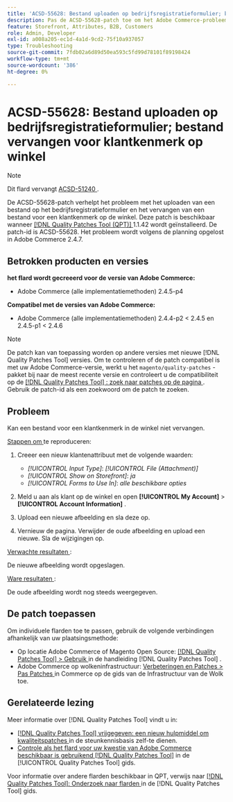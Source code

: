 ```yaml
---
title: 'ACSD-55628: Bestand uploaden op bedrijfsregistratieformulier; bestand vervangen voor klantkenmerk op winkel'
description: Pas de ACSD-55628-patch toe om het Adobe Commerce-probleem te verhelpen door een bestand op het bedrijfsregistratieformulier te uploaden en een bestand voor een klantkenmerk in de winkel te vervangen.
feature: Storefront, Attributes, B2B, Customers
role: Admin, Developer
exl-id: a008a205-ec1d-4a1d-9cd2-75f10a937057
type: Troubleshooting
source-git-commit: 7fdb02a6d89d50ea593c5fd99d78101f89198424
workflow-type: tm+mt
source-wordcount: '386'
ht-degree: 0%

---
```


# ACSD-55628: Bestand uploaden op bedrijfsregistratieformulier; bestand vervangen voor klantkenmerk op winkel

>[!NOTE]
>
>Dit flard vervangt [ ACSD-51240 ](/help/tools/quality-patches-tool/patches-available-in-qpt/v1-1-33/acsd-51240-uploaded-file-missing-while-registering-via-company-registration-form.md).

De ACSD-55628-patch verhelpt het probleem met het uploaden van een bestand op het bedrijfsregistratieformulier en het vervangen van een bestand voor een klantkenmerk op de winkel. Deze patch is beschikbaar wanneer [[!DNL Quality Patches Tool (QPT)] ](https://experienceleague.adobe.com/en/docs/commerce-operations/tools/quality-patches-tool/quality-patches-tool-to-self-serve-quality-patches) 1.1.42 wordt geïnstalleerd. De patch-id is ACSD-55628. Het probleem wordt volgens de planning opgelost in Adobe Commerce 2.4.7.

## Betrokken producten en versies

**het flard wordt gecreeerd voor de versie van Adobe Commerce:**

* Adobe Commerce (alle implementatiemethoden) 2.4.5-p4

**Compatibel met de versies van Adobe Commerce:**

* Adobe Commerce (alle implementatiemethoden) 2.4.4-p2 &lt; 2.4.5 en 2.4.5-p1 &lt; 2.4.6

>[!NOTE]
>
>De patch kan van toepassing worden op andere versies met nieuwe [!DNL Quality Patches Tool] versies. Om te controleren of de patch compatibel is met uw Adobe Commerce-versie, werkt u het `magento/quality-patches` -pakket bij naar de meest recente versie en controleert u de compatibiliteit op de [[!DNL Quality Patches Tool] : zoek naar patches op de pagina ](https://experienceleague.adobe.com/tools/commerce-quality-patches/index.html) . Gebruik de patch-id als een zoekwoord om de patch te zoeken.

## Probleem

Kan een bestand voor een klantkenmerk in de winkel niet vervangen.

<u> Stappen om </u> te reproduceren:

1. Creeer een nieuw klantenattribuut met de volgende waarden:

   * *[!UICONTROL Input Type]*: *[!UICONTROL File (Attachment)]*
   * *[!UICONTROL Show on Storefront]*: *ja*
   * *[!UICONTROL Forms to Use In]*: *alle beschikbare opties*

1. Meld u aan als klant op de winkel en open **[!UICONTROL My Account]** > **[!UICONTROL Account Information]** .
1. Upload een nieuwe afbeelding en sla deze op.
1. Vernieuw de pagina. Verwijder de oude afbeelding en upload een nieuwe. Sla de wijzigingen op.

<u> Verwachte resultaten </u>:

De nieuwe afbeelding wordt opgeslagen.

<u> Ware resultaten </u>:

De oude afbeelding wordt nog steeds weergegeven.

## De patch toepassen

Om individuele flarden toe te passen, gebruik de volgende verbindingen afhankelijk van uw plaatsingsmethode:

* Op locatie Adobe Commerce of Magento Open Source: [[!DNL Quality Patches Tool] > Gebruik ](/help/tools/quality-patches-tool/usage.md) in de handleiding [!DNL Quality Patches Tool] .
* Adobe Commerce op wolkeninfrastructuur: [ Verbeteringen en Patches > Pas Patches ](https://experienceleague.adobe.com/docs/commerce-cloud-service/user-guide/develop/upgrade/apply-patches.html) in Commerce op de gids van de Infrastructuur van de Wolk toe.

## Gerelateerde lezing

Meer informatie over [!DNL Quality Patches Tool] vindt u in:

* [[!DNL Quality Patches Tool]  vrijgegeven: een nieuw hulpmiddel om kwaliteitspatches ](https://experienceleague.adobe.com/en/docs/commerce-operations/tools/quality-patches-tool/quality-patches-tool-to-self-serve-quality-patches) in de steunkennisbasis zelf-te dienen.
* [ Controle als het flard voor uw kwestie van Adobe Commerce beschikbaar is gebruikend  [!DNL Quality Patches Tool]](/help/tools/quality-patches-tool/patches-available-in-qpt/check-patch-for-magento-issue-with-magento-quality-patches.md) in de [!UICONTROL Quality Patches Tool] gids.


Voor informatie over andere flarden beschikbaar in QPT, verwijs naar [[!DNL Quality Patches Tool]: Onderzoek naar flarden ](https://experienceleague.adobe.com/tools/commerce-quality-patches/index.html) in de [!DNL Quality Patches Tool] gids.
